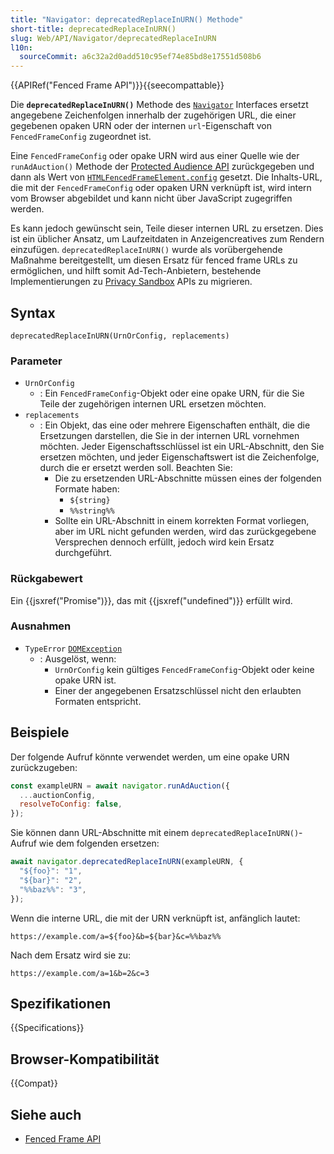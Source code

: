 ```yaml
---
title: "Navigator: deprecatedReplaceInURN() Methode"
short-title: deprecatedReplaceInURN()
slug: Web/API/Navigator/deprecatedReplaceInURN
l10n:
  sourceCommit: a6c32a2d0add510c95ef74e85bd8e17551d508b6
---
```


{{APIRef("Fenced Frame API")}}{{seecompattable}}

Die **`deprecatedReplaceInURN()`** Methode des [`Navigator`](/de/docs/Web/API/Navigator) Interfaces ersetzt angegebene Zeichenfolgen innerhalb der zugehörigen URL, die einer gegebenen opaken URN oder der internen `url`-Eigenschaft von `FencedFrameConfig` zugeordnet ist.

Eine `FencedFrameConfig` oder opake URN wird aus einer Quelle wie der `runAdAuction()` Methode der [Protected Audience API](https://privacysandbox.google.com/private-advertising/protected-audience) zurückgegeben und dann als Wert von [`HTMLFencedFrameElement.config`](/de/docs/Web/API/HTMLFencedFrameElement/config) gesetzt. Die Inhalts-URL, die mit der `FencedFrameConfig` oder opaken URN verknüpft ist, wird intern vom Browser abgebildet und kann nicht über JavaScript zugegriffen werden.

Es kann jedoch gewünscht sein, Teile dieser internen URL zu ersetzen. Dies ist ein üblicher Ansatz, um Laufzeitdaten in Anzeigencreatives zum Rendern einzufügen. `deprecatedReplaceInURN()` wurde als vorübergehende Maßnahme bereitgestellt, um diesen Ersatz für fenced frame URLs zu ermöglichen, und hilft somit Ad-Tech-Anbietern, bestehende Implementierungen zu [Privacy Sandbox](https://privacysandbox.google.com/) APIs zu migrieren.

## Syntax

```js-nolint
deprecatedReplaceInURN(UrnOrConfig, replacements)
```

### Parameter

- `UrnOrConfig`
  - : Ein `FencedFrameConfig`-Objekt oder eine opake URN, für die Sie Teile der zugehörigen internen URL ersetzen möchten.
- `replacements`
  - : Ein Objekt, das eine oder mehrere Eigenschaften enthält, die die Ersetzungen darstellen, die Sie in der internen URL vornehmen möchten. Jeder Eigenschaftsschlüssel ist ein URL-Abschnitt, den Sie ersetzen möchten, und jeder Eigenschaftswert ist die Zeichenfolge, durch die er ersetzt werden soll. Beachten Sie:
    - Die zu ersetzenden URL-Abschnitte müssen eines der folgenden Formate haben:
      - `${string}`
      - `%%string%%`
    - Sollte ein URL-Abschnitt in einem korrekten Format vorliegen, aber im URL nicht gefunden werden, wird das zurückgegebene Versprechen dennoch erfüllt, jedoch wird kein Ersatz durchgeführt.

### Rückgabewert

Ein {{jsxref("Promise")}}, das mit {{jsxref("undefined")}} erfüllt wird.

### Ausnahmen

- `TypeError` [`DOMException`](/de/docs/Web/API/DOMException)
  - : Ausgelöst, wenn:
    - `UrnOrConfig` kein gültiges `FencedFrameConfig`-Objekt oder keine opake URN ist.
    - Einer der angegebenen Ersatzschlüssel nicht den erlaubten Formaten entspricht.

## Beispiele

Der folgende Aufruf könnte verwendet werden, um eine opake URN zurückzugeben:

```js
const exampleURN = await navigator.runAdAuction({
  ...auctionConfig,
  resolveToConfig: false,
});
```

Sie können dann URL-Abschnitte mit einem `deprecatedReplaceInURN()`-Aufruf wie dem folgenden ersetzen:

```js
await navigator.deprecatedReplaceInURN(exampleURN, {
  "${foo}": "1",
  "${bar}": "2",
  "%%baz%%": "3",
});
```

Wenn die interne URL, die mit der URN verknüpft ist, anfänglich lautet:

```http
https://example.com/a=${foo}&b=${bar}&c=%%baz%%
```

Nach dem Ersatz wird sie zu:

```http
https://example.com/a=1&b=2&c=3
```

## Spezifikationen

{{Specifications}}

## Browser-Kompatibilität

{{Compat}}

## Siehe auch

- [Fenced Frame API](/de/docs/Web/API/Fenced_frame_API)
